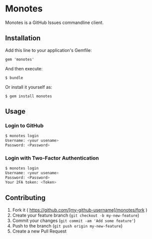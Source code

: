 # Monotes

Monotes is a GitHub Issues commandline client.

## Installation

Add this line to your application's Gemfile:

    gem 'monotes'

And then execute:

    $ bundle

Or install it yourself as:

    $ gem install monotes

## Usage

### Login to GitHub

```bash
$ monotes login
Username: <your usename>
Password: <Password>
```

### Login with Two-Factor Authentication

```bash
$ monotes login
Username: <your usename>
Password: <Password>
Your 2FA token: <Token>
```

## Contributing

1. Fork it ( https://github.com/[my-github-username]/monotes/fork )
2. Create your feature branch (`git checkout -b my-new-feature`)
3. Commit your changes (`git commit -am 'Add some feature'`)
4. Push to the branch (`git push origin my-new-feature`)
5. Create a new Pull Request

